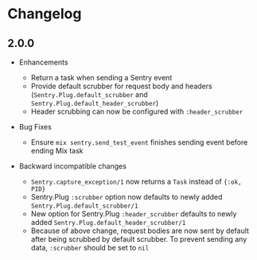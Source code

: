 # Changelog

## 2.0.0

* Enhancements
  * Return a task when sending a Sentry event
  * Provide default scrubber for request body and headers (`Sentry.Plug.default_scrubber` and `Sentry.Plug.default_header_scrubber`)
  * Header scrubbing can now be configured with `:header_scrubber`

* Bug Fixes
  * Ensure `mix sentry.send_test_event` finishes sending event before ending Mix task

* Backward incompatible changes
  * `Sentry.capture_exception/1` now returns a `Task` instead of `{:ok, PID}`
  * Sentry.Plug `:scrubber` option now defaults to newly added `Sentry.Plug.default_scrubber/1`
  * New option for Sentry.Plug `:header_scrubber` defaults to newly added `Sentry.Plug.default_header_scrubber/1`
  * Because of above change, request bodies are now sent by default after being scrubbed by default scrubber.  To prevent sending any data, `:scrubber` should be set to `nil`
